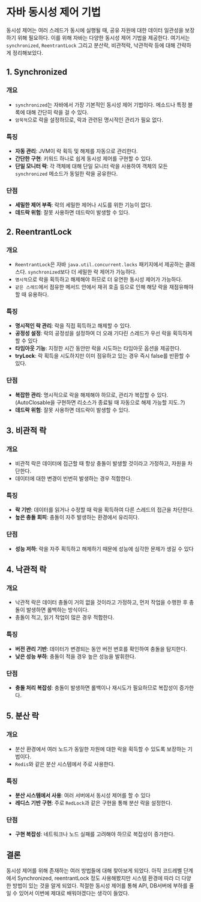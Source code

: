 # 자바 동시성 제어 기법

동시성 제어는 여러 스레드가 동시에 실행될 때, 공유 자원에 대한 데이터 일관성을 보장하기 위해 필요하다.
이를 위해 자바는 다양한 동시성 제어 기법을 제공한다.
여기서는 `synchronized`, `ReentrantLock` 그리고 분산락, 비관적락, 낙관적락 등에 대해 간략하게 정리해보았다.

## 1. Synchronized

### 개요
- `synchronized`는 자바에서 가장 기본적인 동시성 제어 기법이다. 메소드나 특정 블록에 대해 간단히 락을 걸 수 있다.
- `암묵적`으로 락을 설정하므로, 락과 관련된 명시적인 관리가 필요 없다.

### 특징
- **자동 관리**: JVM이 락 획득 및 해제를 자동으로 관리한다.
- **간단한 구현**: 키워드 하나로 쉽게 동시성 제어를 구현할 수 있다.
- **단일 모니터 락**: 각 객체에 대해 단일 모니터 락을 사용하여 객체의 모든 `synchronized` 메소드가 동일한 락을 공유한다.

### 단점
- **세밀한 제어 부족**: 락의 세밀한 제어나 시도를 위한 기능이 없다.
- **데드락 위험**: 잘못 사용하면 데드락이 발생할 수 있다.

## 2. ReentrantLock

### 개요
- `ReentrantLock`은 자바 `java.util.concurrent.locks` 패키지에서 제공하는 클래스다. `synchronized`보다 더 세밀한 락 제어가 가능하다.
- `명시적`으로 락을 획득하고 해제해야 하므로 더 유연한 동시성 제어가 가능하다.
- `같은 스레드`에서 점유한 메서드 안에서 재귀 호출 등으로 인해 해당 락을 재점유해야할 때 유용하다.

### 특징
- **명시적인 락 관리**: 락을 직접 획득하고 해제할 수 있다.
- **공정성 설정**: 락의 공정성을 설정하여 더 오래 기다린 스레드가 우선 락을 획득하게 할 수 있다
- **타임아웃 기능**: 지정한 시간 동안만 락을 시도하는 타임아웃 옵션을 제공한다.
- **tryLock**: 락 획득을 시도하지만 이미 점유하고 있는 경우 즉시 false를 반환할 수 있다.

### 단점
- **복잡한 관리**: 명시적으로 락을 해제해야 하므로, 관리가 복잡할 수 있다. (AutoClosable을 구현하면 리소스가 종료될 때 자동으로 해제 가능할 지도..?)
- **데드락 위험**: 잘못 사용하면 데드락이 발생할 수 있다.

## 3. 비관적 락

### 개요
- 비관적 락은 데이터에 접근할 때 항상 충돌이 발생할 것이라고 가정하고, 자원을 차단한다.
- 데이터에 대한 변경이 빈번히 발생하는 경우 적합한다.

### 특징
- **락 기반**: 데이터를 읽거나 수정할 때 락을 획득하여 다른 스레드의 접근을 차단한다.
- **높은 충돌 회피**: 충돌이 자주 발생하는 환경에서 유리히다.

### 단점
- **성능 저하**: 락을 자주 획득하고 해제하기 때문에 성능에 심각한 문제가 생길 수 있다

## 4. 낙관적 락

### 개요
- 낙관적 락은 데이터 충돌이 거의 없을 것이라고 가정하고, 먼저 작업을 수행한 후 충돌이 발생하면 롤백하는 방식이다.
- 충돌이 적고, 읽기 작업이 많은 경우 적합한다.

### 특징
- **버전 관리 기반**: 데이터가 변경되는 동안 버전 번호를 확인하여 충돌을 탐지한다.
- **낮은 성능 부하**: 충돌이 적을 경우 높은 성능을 발휘한다.

### 단점
- **충돌 처리 복잡성**: 충돌이 발생하면 롤백이나 재시도가 필요하므로 복잡성이 증가한다.

## 5. 분산 락

### 개요
- 분산 환경에서 여러 노드가 동일한 자원에 대한 락을 획득할 수 있도록 보장하는 기법이다.
- `Redis`와 같은 분산 시스템에서 주로 사용한다.

### 특징
- **분산 시스템에서 사용**: 여러 서버에서 동시성 제어를 할 수 있다
- **레디스 기반 구현**: 주로 `RedLock`과 같은 구현을 통해 분산 락을 설정한다.

### 단점
- **구현 복잡성**: 네트워크나 노드 실패를 고려해야 하므로 복잡성이 증가한다.


## 결론

동시성 제어를 위해 존재하는 여러 방법들에 대해 찾아보게 되었다. 아직 코드레벨 단계에서 Synchronized, reentrantLock 정도 사용해봤지만
시스템 환경에 따라 더 다양한 방법이 있는 것을 알게 되었다.
적절한 동시성 제어를 통해 API, DB서버에 부하를 줄일 수 있어서 이번에 제대로 배워야겠다는 생각이 들었다.